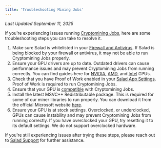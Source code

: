 ```yaml
---
title: 'Troubleshooting Mining Jobs'
---
```


_Last Updated September 11, 2025_

If you're experiencing issues running [Cryptomining Jobs](/docs/guides/getting-jobs/getting-cryptomining-jobs), here are
some troubleshooting steps you can take to resolve it.

1. Make sure Salad is whitelisted in your [Firewall and Antivirus](/docs/troubleshooting/antivirus). If Salad is being
   blocked by your firewall or antivirus, it may not be able to run Cryptomining Jobs properly.
2. Ensure your GPU drivers are up to date. Outdated drivers can cause performance issues and may prevent Cryptomining
   Jobs from running correctly. You can find guides here for
   [NVIDIA](/docs/guides/your-pc/174-how-to-update-my-nvidia-drivers),
   [AMD](/docs/guides/your-pc/175-how-to-update-my-amd-drivers), and
   [Intel](/docs/guides/your-pc/how-to-update-your-intel-drivers) GPUs.
3. Check that you have Proof of Work enabled in your
   [Salad App Settings](/docs/guides/using-the-salad-app/353-salad-app-settings). Proof of Work is required to run
   Cryptomining Jobs.
4. Ensure that your GPU is [compatible](/docs/faq/compatibility/78-is-my-machine-compatible-with-salad) with
   Cryptomining Jobs.
5. Install the latest MSVC++ Redistributable package. This is required for some of our miner libraries to run properly.
   You can download it from the official Microsoft website
   [here](https://learn.microsoft.com/en-us/cpp/windows/latest-supported-vc-redist?view=msvc-170).
6. Ensure your GPU is at stock settings. Overclocked, or underclocked, GPUs can cause instability and may prevent
   Cryptomining Jobs from running correctly. If you have overclocked your GPU, try resetting it to its default settings.
   We do not support overclocked hardware.

If you're still experiencing issues after trying these steps, please reach out to
[Salad Support](/docs/guides/your-pc/216-how-to-create-a-support-ticket) for further assistance.
